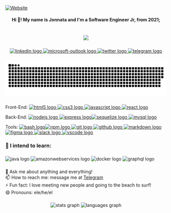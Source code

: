 <!--
**Jonnata/Jonnata** is a ✨ _special_ ✨ repository because its `README.md` (this file) appears on your GitHub profile.

Here are some ideas to get you started:

- 🔭 I’m currently working on ...
- 🌱 I’m currently learning ...
- 👯 I’m looking to collaborate on ...
- 🤔 I’m looking for help with ...
- 💬 Ask me about ...
- 📫 How to reach me: ...
- 😄 Pronouns: ...
- ⚡ Fun fact: ...
-->
<a href="https://dev.page/jonnata"><img alt="Website" src="https://img.shields.io/website?url=https%3A%2F%2Fdev.page%2Fjonnata"></a>

<h4 align="center">Hi 👋! My name is Jonnata and I'm a Software Engineer Jr, from 2021;</h4>

###

<br clear="both">

<div align="center">
  <img height="125" src="https://rishavanand.github.io/static/images/greetings.gif"  />
</div>

###

<div align="center">
  <a href="https://www.linkedin.com/in/jonnatacosta" target="_blank">
    <img src="https://img.shields.io/static/v1?message=LinkedIn&logo=linkedin&label=&color=0077B5&logoColor=white&labelColor=&style=for-the-badge" height="35" alt="linkedin logo"  />
  </a>
  <a href="mailto:jonnatacosta@hotmail.com" target="_blank">
    <img src="https://img.shields.io/static/v1?message=Outlook&logo=microsoft-outlook&label=&color=0078D4&logoColor=white&labelColor=&style=for-the-badge" height="35" alt="microsoft-outlook logo"  />
  </a>
  <a href="https://twitter.com/costa_jonnata" target="_blank">
    <img src="https://img.shields.io/static/v1?message=Twitter&logo=twitter&label=&color=1DA1F2&logoColor=white&labelColor=&style=for-the-badge" height="35" alt="twitter logo"  />
  </a>
  <a href="https://t.me/JonnataCosta" target="_blank">
    <img src="https://img.shields.io/static/v1?message=Telegram&logo=telegram&label=&color=2CA5E0&logoColor=white&labelColor=&style=for-the-badge" height="35" alt="telegram logo"  />
  </a>
</div>

###

<img src="https://raw.githubusercontent.com/jonnata/jonnata/output/github-contribution-grid-snake-dark.svg" alt="Snake animation" />

<!--![github contribution grid snake animation](https://raw.githubusercontent.com/jonnata/jonnata/output/github-contribution-grid-snake.svg#gh-light-mode-only)-->
###

Front-End: 
<a href=""><img src="https://cdn.jsdelivr.net/gh/devicons/devicon/icons/html5/html5-original.svg" height="37" width="49" alt="html5 logo"> <img src="https://cdn.jsdelivr.net/gh/devicons/devicon/icons/css3/css3-original.svg" height="37" width="49" alt="css3 logo"> <img src="https://cdn.jsdelivr.net/gh/devicons/devicon/icons/javascript/javascript-original.svg" height="37" width="49" alt="javascript logo"> <img src="https://cdn.jsdelivr.net/gh/devicons/devicon/icons/react/react-original.svg" height="37" width="49" alt="react logo"></a>

Back-End: 
</a><a href=""> <img src="https://cdn.jsdelivr.net/gh/devicons/devicon/icons/nodejs/nodejs-original.svg" height="37" width="49" alt="nodejs logo"> <img src="https://cdn.jsdelivr.net/gh/devicons/devicon/icons/express/express-original.svg" height="37" width="49" alt="express logo"><img src="https://cdn.jsdelivr.net/gh/devicons/devicon/icons/sequelize/sequelize-original.svg" height="37" width="49" alt="sequelize logo"> <img src="https://cdn.jsdelivr.net/gh/devicons/devicon/icons/mysql/mysql-original-wordmark.svg" height="37" width="49" alt="mysql logo"></a>
 
Tools:
</a><a href=""><img src="https://cdn.jsdelivr.net/gh/devicons/devicon/icons/bash/bash-original.svg" height="37" width="49" alt="bash logo"><img src="https://cdn.jsdelivr.net/gh/devicons/devicon/icons/npm/npm-original-wordmark.svg" height="37" width="49" alt="npm logo">
  <img src="https://cdn.jsdelivr.net/gh/devicons/devicon/icons/git/git-original.svg" height="37" width="49" alt="git logo">
  <img src="https://cdn.jsdelivr.net/gh/devicons/devicon/icons/github/github-original.svg" height="37" width="49" alt="github logo">
  <img src="https://cdn.jsdelivr.net/gh/devicons/devicon/icons/markdown/markdown-original.svg" height="37" width="49" alt="markdown logo"><img src="https://cdn.jsdelivr.net/gh/devicons/devicon/icons/figma/figma-original.svg" height="37" width="49" alt="figma logo">
  <img src="https://cdn.jsdelivr.net/gh/devicons/devicon/icons/slack/slack-original.svg" height="37" width="49" alt="slack logo">
  <img src="https://cdn.jsdelivr.net/gh/devicons/devicon/icons/vscode/vscode-original.svg" height="37" width="49" alt="vscode logo"></a>


<h3 align="left">🌱 I intend to learn:</h3>

###

<div align="left">
  <img src="https://cdn.jsdelivr.net/gh/devicons/devicon/icons/java/java-original.svg" height="40" width="52" alt="java logo"  />
  <img src="https://cdn.jsdelivr.net/gh/devicons/devicon/icons/amazonwebservices/amazonwebservices-original.svg" height="40" width="52" alt="amazonwebservices logo"  />
  <img src="https://cdn.jsdelivr.net/gh/devicons/devicon/icons/docker/docker-original.svg" height="40" width="52" alt="docker logo"  />
  <img src="https://cdn.jsdelivr.net/gh/devicons/devicon/icons/graphql/graphql-plain.svg" height="40" width="52" alt="graphql logo"  />
</div>

###

<p align="left">💬 Ask me about anything and everything!<br>📫 How to reach me: message me at <a href="https://t.me/JonnataCosta">Telegram</a><br>⚡ Fun fact: I love meeting new people and going to the beach to surf!<br>😄 Pronouns: ele/he/el</p>

###


<div align="center">
  <img src="https://github-readme-stats.vercel.app/api?hide_title=false&hide_rank=false&show_icons=true&include_all_commits=true&count_private=true&disable_animations=false&theme=dracula&locale=en&hide_border=false&username=jonnata" height="150" alt="stats graph"  />
  <img src="https://github-readme-stats.vercel.app/api/top-langs?locale=en&hide_title=false&layout=compact&card_width=320&langs_count=5&theme=dracula&hide_border=false&username=jonnata" height="150" alt="languages graph"  />
</div>


